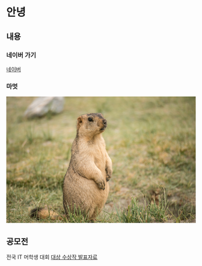 # 안녕
## 내용

### 네이버 가기

[네이버](https://www.naver.com/)

### 마멋

<img  src="marmot.jpg"/>

## 공모전 
전국 IT 머학생 대회
[대상 수상작 발표자료](pre.pptx)
